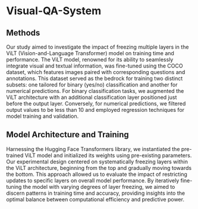 # Visual-QA-System

## Methods
Our study aimed to investigate the impact of freezing multiple layers in the ViLT (Vision-and-Language Transformer) model on training time and performance. The ViLT model, renowned for its ability to seamlessly integrate visual and textual information, was fine-tuned using the COCO dataset, which features images paired with corresponding questions and annotations. This dataset served as the bedrock for training two distinct subsets: one tailored for binary (yes/no) classification and another for numerical predictions. For binary classification tasks, we augmented the ViLT architecture with an additional classification layer positioned just before the output layer. Conversely, for numerical predictions, we filtered output values to be less than 10 and employed regression techniques for model training and validation.

## Model Architecture and Training
Harnessing the Hugging Face Transformers library, we instantiated the pre-trained ViLT model and initialized its weights using pre-existing parameters. Our experimental design centered on systematically freezing layers within the ViLT architecture, beginning from the top and gradually moving towards the bottom. This approach allowed us to evaluate the impact of restricting updates to specific layers on overall model performance. By iteratively fine-tuning the model with varying degrees of layer freezing, we aimed to discern patterns in training time and accuracy, providing insights into the optimal balance between computational efficiency and predictive power.

